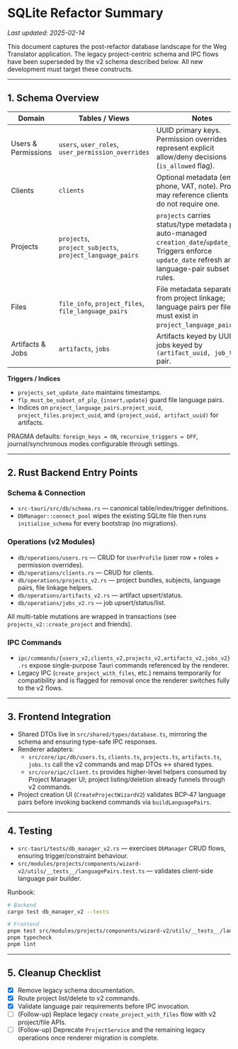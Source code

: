 # SQLite Refactor Summary

_Last updated: 2025-02-14_

This document captures the post-refactor database landscape for the Weg Translator application. The legacy project-centric schema and IPC flows have been superseded by the v2 schema described below. All new development must target these constructs.

---

## 1. Schema Overview

| Domain | Tables / Views | Notes |
| --- | --- | --- |
| Users & Permissions | `users`, `user_roles`, `user_permission_overrides` | UUID primary keys. Permission overrides represent explicit allow/deny decisions (`is_allowed` flag). |
| Clients | `clients` | Optional metadata (email, phone, VAT, note). Projects may reference clients but do not require one. |
| Projects | `projects`, `project_subjects`, `project_language_pairs` | `projects` carries status/type metadata plus auto-managed `creation_date`/`update_date`. Triggers enforce `update_date` refresh and language-pair subset rules. |
| Files | `file_info`, `project_files`, `file_language_pairs` | File metadata separated from project linkage; language pairs per file must exist in `project_language_pairs`. |
| Artifacts & Jobs | `artifacts`, `jobs` | Artifacts keyed by UUID, jobs keyed by `(artifact_uuid, job_type)` pair. |

**Triggers / Indices**
- `projects_set_update_date` maintains timestamps.
- `flp_must_be_subset_of_plp_{insert,update}` guard file language pairs.
- Indices on `project_language_pairs.project_uuid`, `project_files.project_uuid`, and `(project_uuid, artifact_uuid)` for artifacts.

PRAGMA defaults: `foreign_keys = ON`, `recursive_triggers = OFF`, journal/synchronous modes configurable through settings.

---

## 2. Rust Backend Entry Points

### Schema & Connection
- `src-tauri/src/db/schema.rs` — canonical table/index/trigger definitions.
- `DbManager::connect_pool` wipes the existing SQLite file then runs `initialise_schema` for every bootstrap (no migrations).

### Operations (v2 Modules)
- `db/operations/users.rs` — CRUD for `UserProfile` (user row + roles + permission overrides).
- `db/operations/clients.rs` — CRUD for clients.
- `db/operations/projects_v2.rs` — project bundles, subjects, language pairs, file linkage helpers.
- `db/operations/artifacts_v2.rs` — artifact upsert/status.
- `db/operations/jobs_v2.rs` — job upsert/status/list.

All multi-table mutations are wrapped in transactions (see `projects_v2::create_project` and friends).

### IPC Commands
- `ipc/commands/{users_v2,clients_v2,projects_v2,artifacts_v2,jobs_v2}.rs` expose single-purpose Tauri commands referenced by the renderer.
- Legacy IPC (`create_project_with_files`, etc.) remains temporarily for compatibility and is flagged for removal once the renderer switches fully to the v2 flows.

---

## 3. Frontend Integration

- Shared DTOs live in `src/shared/types/database.ts`, mirroring the schema and ensuring type-safe IPC responses.
- Renderer adapters:
  - `src/core/ipc/db/users.ts`, `clients.ts`, `projects.ts`, `artifacts.ts`, `jobs.ts` call the v2 commands and map DTOs ↔ shared types.
  - `src/core/ipc/client.ts` provides higher-level helpers consumed by Project Manager UI; project listing/deletion already funnels through v2 commands.
- Project creation UI (`CreateProjectWizardV2`) validates BCP‑47 language pairs before invoking backend commands via `buildLanguagePairs`.

---

## 4. Testing

- `src-tauri/tests/db_manager_v2.rs` — exercises `DbManager` CRUD flows, ensuring trigger/constraint behaviour.
- `src/modules/projects/components/wizard-v2/utils/__tests__/languagePairs.test.ts` — validates client-side language pair builder.

Runbook:
```bash
# Backend
cargo test db_manager_v2 --tests

# Frontend
pnpm test src/modules/projects/components/wizard-v2/utils/__tests__/languagePairs.test.ts
pnpm typecheck
pnpm lint
```

---

## 5. Cleanup Checklist

- [x] Remove legacy schema documentation.
- [x] Route project list/delete to v2 commands.
- [x] Validate language pair requirements before IPC invocation.
- [ ] (Follow-up) Replace legacy `create_project_with_files` flow with v2 project/file APIs.
- [ ] (Follow-up) Deprecate `ProjectService` and the remaining legacy operations once renderer migration is complete.
